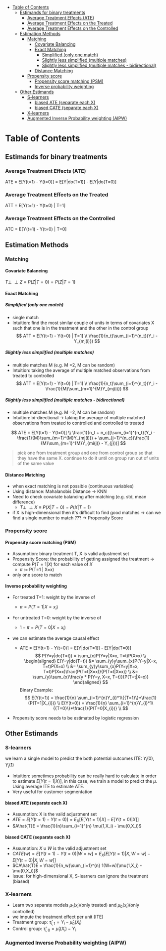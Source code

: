 - [Table of Contents](#table-of-contents)
  - [Estimands for binary treatments](#estimands-for-binary-treatments)
    - [Average Treatment Effects (ATE)](#average-treatment-effects-ate)
    - [Average Treatment Effects on the Treated](#average-treatment-effects-on-the-treated)
    - [Average Treatment Effects on the Controlled](#average-treatment-effects-on-the-controlled)
  - [Estimation Methods](#estimation-methods)
    - [Matching](#matching)
      - [Covariate Balancing](#covariate-balancing)
      - [Exact Matching](#exact-matching)
        - [Simplified (only one match)](#simplified-only-one-match)
        - [Slightly less simplified (multiple matches)](#slightly-less-simplified-multiple-matches)
        - [Slightly less simplified (multiple matches - bidirectional)](#slightly-less-simplified-multiple-matches---bidirectional)
      - [Distance Matching](#distance-matching)
    - [Propensity score](#propensity-score)
      - [Propensity score matching (PSM)](#propensity-score-matching-psm)
      - [Inverse probability weighting](#inverse-probability-weighting)
  - [Other Estimands](#other-estimands)
    - [S-learners](#s-learners)
      - [biased ATE (separate each X)](#biased-ate-separate-each-x)
      - [biased CATE (separate each X)](#biased-cate-separate-each-x)
    - [X-learners](#x-learners)
    - [Augmented Inverse Probability weighting (AIPW)](#augmented-inverse-probability-weighting-aipw)


# Table of Contents

## Estimands for binary treatments
### Average Treatment Effects (ATE)
ATE = E[Y(t=1) - Y(t=0)] = E[Y|do(T=1)] - E[Y|do(T=0)]

### Average Treatment Effects on the Treated 
ATT = E[Y(t=1) - Y(t=0) | T=1]

### Average Treatment Effects on the Controlled 
ATC = E[Y(t=1) - Y(t=0) | T=0]

## Estimation Methods
### Matching 
#### Covariate Balancing 
$T \perp \!\!\! \perp Z \equiv P(Z| T=0) = P(Z|T=1)$

#### Exact Matching 
##### Simplified (only one match)
- single match
- Intuition: find the most similar couple of units in terms of covariates X such that one is in the treatment and the other in the control group
$$
ATT = E[Y(t=1) - Y(t=0) | T=1] \\
\frac{1}{n_t}\sum_{i=1}^{n_t}(Y_i - Y_{mj(i)})
$$

##### Slightly less simplified (multiple matches)
- multiple matches M (e.g. M =2, M can be random)
- Intuition: taking the average of multiple matched observations from treated to controlled
$$
ATT = E[Y(t=1) - Y(t=0) | T=1] \\
\frac{1}{n_t}\sum_{i=1}^{n_t}(Y_i - \frac{1}{M}\sum_{m=1}^{M}Y_{mj(i)})
$$

##### Slightly less simplified (multiple matches - bidirectional)
- multiple matches M (e.g. M =2, M can be random)
- Intuition: bi-directional -> taking the average of multiple matched observations from treated to controlled and controlled to treated

$$
ATE = E[Y(t=1) - Y(t=0)] \\
\frac{1}{n_t + n_c}[\sum_{i=1}^{n_t}(Y_i - \frac{1}{M}\sum_{m=1}^{M}Y_{mj(i)}) + \sum_{j=1}^{n_c}(\frac{1}{M}\sum_{m=1}^{M}Y_{mi(j)} - Y_{j}))]
$$


> pick one from treatment group and one from control group so that they have the same X. continue to do it until on group run out of units of the same value

#### Distance Matching 
- when exact matching is not possible (continuous variables)
- Using distance: Mahalanobis Distance -> KNN
- Need to check covariate balancing after matching (e.g. std, mean difference)
  - $T \perp \!\!\! \perp X \equiv P(X| T=0) = P(X|T=1)$
- if X is high-dimensional then it's difficult to find good matches -> can we find a single number to match ??? -> Propensity Score 


### Propensity score
#### Propensity score matching (PSM)
- Assumption: binary treatment T, X is valid adjustment set
- Propensity Score: the probability of getting assigned the treatment -> compute $P(T=1|X)$ for each value of $X$
  - $\pi$ := P(T=1 | X=x)
- only one score to match

#### Inverse probability weighting
- For treated T=1: weight by the inverse of  
  - $π= P(T = 1|X=x_i)$
- For untreated T=0: weight by the inverse of  
  - $1 - π= P(T = 0|X=x_i)$
- we can estimate the average causal effect
  - ATE = E[Y(t=1) - Y(t=0)] = E[Y|do(T=1)] - E[Y|do(T=0)]
$$
P(Y=y|do(T=t)) = \sum_{x}P(Y=y|X=x, T=t)P(X=x) \\
\begin{aligned}
E(Y=y|do(T=t)) &= \sum_{y}y\sum_{x}P(Y=y|X=x, T=t)P(X=x) \\
&= \sum_{y}y\sum_{x}P(Y=y|X=x, T=t)P(X=x)\frac{P(T=t|X=x)}{P(T=t|X=x)} \\
&= \sum_{y}\sum_{x}\frac{y * P(Y=y, X=x, T=t)}{P(T=t|X=x)}
\end{aligned}
$$
Binary Example:
$$
E(Y(t=1)) = \frac{1}{n} \sum_{i=1}^{n}Y_{i}*1\{{T=1}\}*\frac{1}{P(T=1|X_{i})} \\
E(Y(t=0)) = \frac{1}{n} \sum_{i=1}^{n}Y_{i}*1\{{T=0}\}*\frac{1}{P(T=0|X_{i})} \\
$$

- Propensity score needs to be estimated by logistic regression

## Other Estimands
### S-learners
we learn a single model to predict the both potential outcomes ITE: $Y_i(0), Y_i(1)$
- Intuition: sometimes probability can be really hard to calculate in order to estimate $E[Y(t=1|X)]$, in this case, we train a model to predict the $\mu$. Using average ITE to estimate ATE.
- Very useful for customer segmentation

#### biased ATE (separate each X)
- Assumption: X is the valid adjustment set
- $ATE = E[Y(t=1) - Y(t=0)] = E_X[E[Y(t=1)|X] - E[Y(t=0)|X]]$
- $A\hat{T}E = \frac{1}{n}\sum_{i=1}^{n} \mu(1,X_i) - \mu(0,X_i)$


#### biased CATE (separate each X)
- Assumption: $X\cup{W}$ is the valid adjustment set
- $CATE(w) = E[Y(t=1) - Y(t=0)|W=w] = E_X[E[Y(t=1)|X, W=w] - E[Y(t=0)|X, W=w]]$
- $CA\hat{T}E = \frac{1}{n_w}\sum_{i=1}^{n} 1(W=w)[\mu(1,X_i) - \mu(0,X_i)]$
- Issue: for high-dimensional X, S-learners can ignore the treatment (biased)

### X-learners
- Learn two separate models $\mu_1(x_i)$(only treated) and $\mu_0(x_i)$(only controlled)
- we impute the treatment effect per unit (ITE)
- Treatment group: $\hat{\tau}_{i,1} = Y_i - \hat{\mu}_0(X_i)$
- Control group: $\hat{\tau}_{i,0} =  \hat{\mu}_1(X_i) - Y_{i}$


### Augmented Inverse Probability weighting (AIPW)
